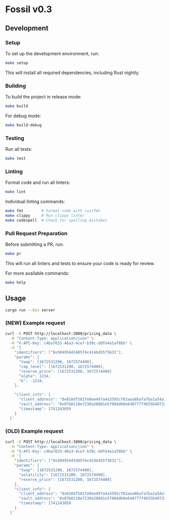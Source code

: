 # Fossil v0.3

## Development

### Setup

To set up the development environment, run:

```bash
make setup
```

This will install all required dependencies, including Rust nightly.

### Building

To build the project in release mode:

```bash
make build
```

For debug mode:

```bash
make build-debug
```

### Testing

Run all tests:

```bash
make test
```

### Linting

Format code and run all linters:

```bash
make lint
```

Individual linting commands:

```bash
make fmt        # Format code with rustfmt
make clippy     # Run clippy linter
make codespell  # Check for spelling mistakes
```

### Pull Request Preparation

Before submitting a PR, run:

```bash
make pr
```

This will run all linters and tests to ensure your code is ready for review.

For more available commands:

```bash
make help
```

## Usage

```bash
cargo run --bin server
```

### (NEW) Example request

```bash
curl -X POST http://localhost:3000/pricing_data \
  -H "Content-Type: application/json" \
  -H "X-API-Key: c4ba7033-46a3-4ce7-b39c-ddfe4a1af8bb" \
  -d '{
    "identifiers": ["0x50495443485f4c414b455f5631"],
    "params": {
      "twap": [1672531200, 1672574400],
      "cap_level": [1672531200, 1672574400],
      "reserve_price": [1672531200, 1672574400]
      "alpha": 1234,
      "k": -1234,
    },

    "client_info": {
      "client_address": "0x018df581fe0ee497a4a3595cf62aea0bafa7ba1a54a7dcbafca37bfada67c718",
      "vault_address": "0x07b0110e7230a20881e57804d68e640777f4b55b487321556682e550f93fec7c",
      "timestamp": 1741243059
    }
  }'
```

### (OLD) Example request

```bash
curl -X POST http://localhost:3000/pricing_data \
  -H "Content-Type: application/json" \
  -H "X-API-Key: c4ba7033-46a3-4ce7-b39c-ddfe4a1af8bb" \
  -d '{
    "identifiers": ["0x50495443485f4c414b455f5631"],
    "params": {
      "twap": [1672531200, 1672574400],
      "volatility": [1672531200, 1672574400],
      "reserve_price": [1672531200, 1672574400]
    },
    "client_info": {
      "client_address": "0x018df581fe0ee497a4a3595cf62aea0bafa7ba1a54a7dcbafca37bfada67c718",
      "vault_address": "0x07b0110e7230a20881e57804d68e640777f4b55b487321556682e550f93fec7c",
      "timestamp": 1741243059
    }
  }'
```
